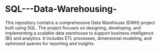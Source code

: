 # SQL---Data-Warehousing-
This repository contains a comprehensive Data Warehouse (DWH) project built using SQL. The project focuses on designing, developing, and implementing a scalable data warehouse to support business intelligence (BI) and analytics. It includes ETL processes, dimensional modeling, and optimized queries for reporting and insights.
